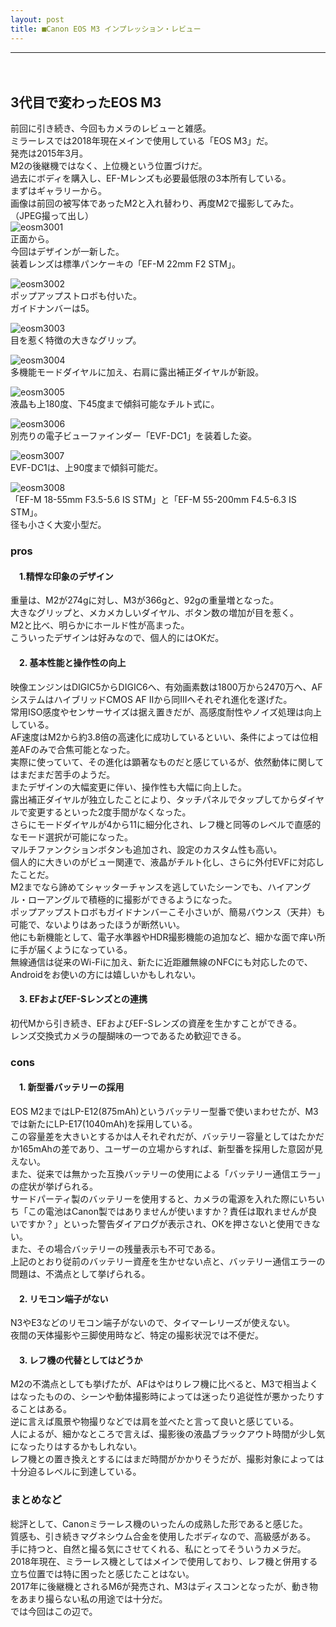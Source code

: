 ```yaml
---
layout: post
title: ■Canon EOS M3 インプレッション・レビュー
---
```

---
　
## **3代目で変わったEOS M3**
前回に引き続き、今回もカメラのレビューと雑感。  
ミラーレスでは2018年現在メインで使用している「EOS M3」だ。  
発売は2015年3月。  
M2の後継機ではなく、上位機という位置づけだ。  
過去にボディを購入し、EF-Mレンズも必要最低限の3本所有している。  
まずはギャラリーから。  
画像は前回の被写体であったM2と入れ替わり、再度M2で撮影してみた。  
（JPEG撮って出し）  
![eosm3001](https://beni2nd.github.io/images/eosm3001.jpg)  
正面から。  
今回はデザインが一新した。  
装着レンズは標準パンケーキの「EF-M 22mm F2 STM」。  

![eosm3002](https://beni2nd.github.io/images/eosm3002.jpg)  
ポップアップストロボも付いた。  
ガイドナンバーは5。  

![eosm3003](https://beni2nd.github.io/images/eosm3003.jpg)  
目を惹く特徴の大きなグリップ。  

![eosm3004](https://beni2nd.github.io/images/eosm3004.jpg)  
多機能モードダイヤルに加え、右肩に露出補正ダイヤルが新設。  

![eosm3005](https://beni2nd.github.io/images/eosm3005.jpg)  
液晶も上180度、下45度まで傾斜可能なチルト式に。  

![eosm3006](https://beni2nd.github.io/images/eosm3006.jpg)  
別売りの電子ビューファインダー「EVF-DC1」を装着した姿。  

![eosm3007](https://beni2nd.github.io/images/eosm3007.jpg)  
EVF-DC1は、上90度まで傾斜可能だ。  

![eosm3008](https://beni2nd.github.io/images/eosm3008.jpg)  
「EF-M 18-55mm F3.5-5.6 IS STM」と「EF-M 55-200mm F4.5-6.3 IS STM」。  
径も小さく大変小型だ。  


### **pros**

#### 　1.精悍な印象のデザイン
重量は、M2が274gに対し、M3が366gと、92gの重量増となった。  
大きなグリップと、メカメカしいダイヤル、ボタン数の増加が目を惹く。  
M2と比べ、明らかにホールド性が高まった。  
こういったデザインは好みなので、個人的にはOKだ。  

#### 　2. 基本性能と操作性の向上
映像エンジンはDIGIC5からDIGIC6へ、有効画素数は1800万から2470万へ、AFシステムはハイブリッドCMOS AF IIから同IIIへそれぞれ進化を遂げた。  
常用ISO感度やセンサーサイズは据え置きだが、高感度耐性やノイズ処理は向上している。  
AF速度はM2から約3.8倍の高速化に成功しているといい、条件によっては位相差AFのみで合焦可能となった。  
実際に使っていて、その進化は顕著なものだと感じているが、依然動体に関してはまだまだ苦手のようだ。  
またデザインの大幅変更に伴い、操作性も大幅に向上した。  
露出補正ダイヤルが独立したことにより、タッチパネルでタップしてからダイヤルで変更するといった2度手間がなくなった。  
さらにモードダイヤルが4から11に細分化され、レフ機と同等のレベルで直感的なモード選択が可能になった。  
マルチファンクションボタンも追加され、設定のカスタム性も高い。  
個人的に大きいのがビュー関連で、液晶がチルト化し、さらに外付EVFに対応したことだ。  
M2までなら諦めてシャッターチャンスを逃していたシーンでも、ハイアングル・ローアングルで積極的に撮影ができるようになった。  
ポップアップストロボもガイドナンバーこそ小さいが、簡易バウンス（天井）も可能で、ないよりはあったほうが断然いい。  
他にも新機能として、電子水準器やHDR撮影機能の追加など、細かな面で痒い所に手が届くようになっている。  
無線通信は従来のWi-Fiに加え、新たに近距離無線のNFCにも対応したので、Androidをお使いの方には嬉しいかもしれない。  

#### 　3. EFおよびEF-Sレンズとの連携
初代Mから引き続き、EFおよびEF-Sレンズの資産を生かすことができる。  
レンズ交換式カメラの醍醐味の一つであるため歓迎できる。  


### **cons**

#### 　1. 新型番バッテリーの採用
EOS M2まではLP-E12(875mAh)というバッテリー型番で使いまわせたが、M3では新たにLP-E17(1040mAh)を採用している。  
この容量差を大きいとするかは人それぞれだが、バッテリー容量としてはたかだか165mAhの差であり、ユーザーの立場からすれば、新型番を採用した意図が見えない。  
また、従来では無かった互換バッテリーの使用による「バッテリー通信エラー」の症状が挙げられる。  
サードパーティ製のバッテリーを使用すると、カメラの電源を入れた際にいちいち「この電池はCanon製ではありませんが使いますか？責任は取れませんが良いですか？」といった警告ダイアログが表示され、OKを押さないと使用できない。  
また、その場合バッテリーの残量表示も不可である。  
上記のとおり従前のバッテリー資産を生かせない点と、バッテリー通信エラーの問題は、不満点として挙げられる。  

#### 　2. リモコン端子がない
N3やE3などのリモコン端子がないので、タイマーレリーズが使えない。  
夜間の天体撮影や三脚使用時など、特定の撮影状況では不便だ。  

#### 　3. レフ機の代替としてはどうか
M2の不満点としても挙げたが、AFはやはりレフ機に比べると、M3で相当よくはなったものの、シーンや動体撮影時によっては迷ったり追従性が悪かったりすることはある。  
逆に言えば風景や物撮りなどでは肩を並べたと言って良いと感じている。  
人によるが、細かなところで言えば、撮影後の液晶ブラックアウト時間が少し気になったりはするかもしれない。  
レフ機との置き換えとするにはまだ時間がかかりそうだが、撮影対象によっては十分迫るレベルに到達している。  


### **まとめなど**

総評として、Canonミラーレス機のいったんの成熟した形であると感じた。  
質感も、引き続きマグネシウム合金を使用したボディなので、高級感がある。  
手に持つと、自然と撮る気にさせてくれる、私にとってそういうカメラだ。  
2018年現在、ミラーレス機としてはメインで使用しており、レフ機と併用する立ち位置では特に困ったと感じたことはない。  
2017年に後継機とされるM6が発売され、M3はディスコンとなったが、動き物をあまり撮らない私の用途では十分だ。  
では今回はこの辺で。

